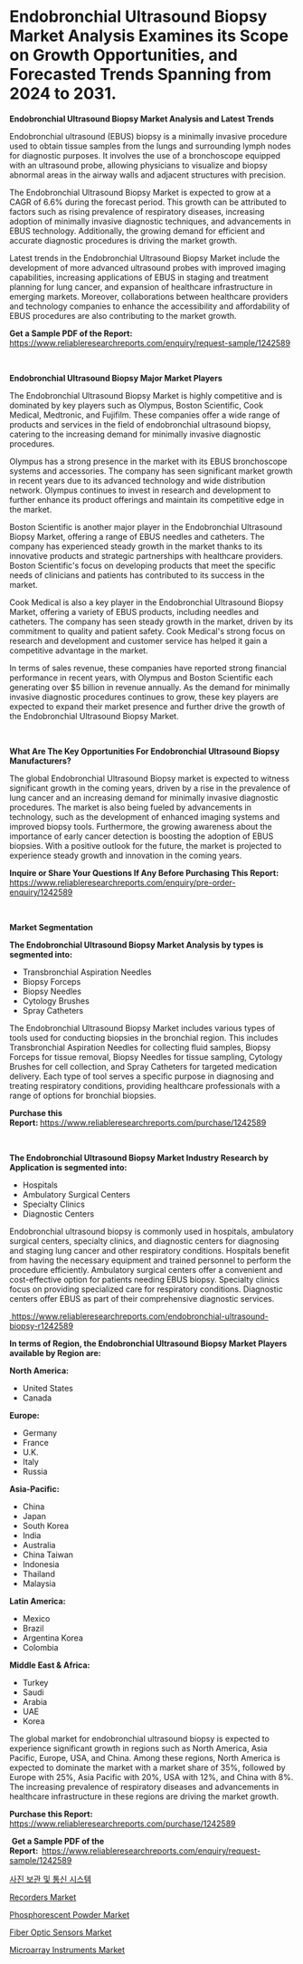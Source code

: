 <p><h1>Endobronchial Ultrasound Biopsy Market Analysis Examines its Scope on Growth Opportunities, and Forecasted Trends Spanning from 2024 to 2031.</h1></p><p><strong>Endobronchial Ultrasound Biopsy Market Analysis and Latest Trends</strong></p>
<p><p>Endobronchial ultrasound (EBUS) biopsy is a minimally invasive procedure used to obtain tissue samples from the lungs and surrounding lymph nodes for diagnostic purposes. It involves the use of a bronchoscope equipped with an ultrasound probe, allowing physicians to visualize and biopsy abnormal areas in the airway walls and adjacent structures with precision.</p><p>The Endobronchial Ultrasound Biopsy Market is expected to grow at a CAGR of 6.6% during the forecast period. This growth can be attributed to factors such as rising prevalence of respiratory diseases, increasing adoption of minimally invasive diagnostic techniques, and advancements in EBUS technology. Additionally, the growing demand for efficient and accurate diagnostic procedures is driving the market growth.</p><p>Latest trends in the Endobronchial Ultrasound Biopsy Market include the development of more advanced ultrasound probes with improved imaging capabilities, increasing applications of EBUS in staging and treatment planning for lung cancer, and expansion of healthcare infrastructure in emerging markets. Moreover, collaborations between healthcare providers and technology companies to enhance the accessibility and affordability of EBUS procedures are also contributing to the market growth.</p></p>
<p><strong>Get a Sample PDF of the Report:&nbsp;</strong> <a href="https://www.reliableresearchreports.com/enquiry/request-sample/1242589">https://www.reliableresearchreports.com/enquiry/request-sample/1242589</a></p>
<p>&nbsp;</p>
<p><strong>Endobronchial Ultrasound Biopsy Major Market Players</strong></p>
<p><p>The Endobronchial Ultrasound Biopsy Market is highly competitive and is dominated by key players such as Olympus, Boston Scientific, Cook Medical, Medtronic, and Fujifilm. These companies offer a wide range of products and services in the field of endobronchial ultrasound biopsy, catering to the increasing demand for minimally invasive diagnostic procedures.</p><p>Olympus has a strong presence in the market with its EBUS bronchoscope systems and accessories. The company has seen significant market growth in recent years due to its advanced technology and wide distribution network. Olympus continues to invest in research and development to further enhance its product offerings and maintain its competitive edge in the market.</p><p>Boston Scientific is another major player in the Endobronchial Ultrasound Biopsy Market, offering a range of EBUS needles and catheters. The company has experienced steady growth in the market thanks to its innovative products and strategic partnerships with healthcare providers. Boston Scientific's focus on developing products that meet the specific needs of clinicians and patients has contributed to its success in the market.</p><p>Cook Medical is also a key player in the Endobronchial Ultrasound Biopsy Market, offering a variety of EBUS products, including needles and catheters. The company has seen steady growth in the market, driven by its commitment to quality and patient safety. Cook Medical's strong focus on research and development and customer service has helped it gain a competitive advantage in the market.</p><p>In terms of sales revenue, these companies have reported strong financial performance in recent years, with Olympus and Boston Scientific each generating over $5 billion in revenue annually. As the demand for minimally invasive diagnostic procedures continues to grow, these key players are expected to expand their market presence and further drive the growth of the Endobronchial Ultrasound Biopsy Market.</p></p>
<p>&nbsp;</p>
<p><strong>What Are The Key Opportunities For Endobronchial Ultrasound Biopsy Manufacturers?</strong></p>
<p><p>The global Endobronchial Ultrasound Biopsy market is expected to witness significant growth in the coming years, driven by a rise in the prevalence of lung cancer and an increasing demand for minimally invasive diagnostic procedures. The market is also being fueled by advancements in technology, such as the development of enhanced imaging systems and improved biopsy tools. Furthermore, the growing awareness about the importance of early cancer detection is boosting the adoption of EBUS biopsies. With a positive outlook for the future, the market is projected to experience steady growth and innovation in the coming years.</p></p>
<p><strong>Inquire or Share Your Questions If Any Before Purchasing This Report:</strong> <a href="https://www.reliableresearchreports.com/enquiry/pre-order-enquiry/1242589">https://www.reliableresearchreports.com/enquiry/pre-order-enquiry/1242589</a></p>
<p>&nbsp;</p>
<p><strong>Market Segmentation</strong></p>
<p><strong>The Endobronchial Ultrasound Biopsy Market Analysis by types is segmented into:</strong></p>
<p><ul><li>Transbronchial Aspiration Needles</li><li>Biopsy Forceps</li><li>Biopsy Needles</li><li>Cytology Brushes</li><li>Spray Catheters</li></ul></p>
<p><p>The Endobronchial Ultrasound Biopsy Market includes various types of tools used for conducting biopsies in the bronchial region. This includes Transbronchial Aspiration Needles for collecting fluid samples, Biopsy Forceps for tissue removal, Biopsy Needles for tissue sampling, Cytology Brushes for cell collection, and Spray Catheters for targeted medication delivery. Each type of tool serves a specific purpose in diagnosing and treating respiratory conditions, providing healthcare professionals with a range of options for bronchial biopsies.</p></p>
<p><strong>Purchase this Report:&nbsp;</strong><a href="https://www.reliableresearchreports.com/purchase/1242589">https://www.reliableresearchreports.com/purchase/1242589</a></p>
<p>&nbsp;</p>
<p><strong>The Endobronchial Ultrasound Biopsy Market Industry Research by Application is segmented into:</strong></p>
<p><ul><li>Hospitals</li><li>Ambulatory Surgical Centers</li><li>Specialty Clinics</li><li>Diagnostic Centers</li></ul></p>
<p><p>Endobronchial ultrasound biopsy is commonly used in hospitals, ambulatory surgical centers, specialty clinics, and diagnostic centers for diagnosing and staging lung cancer and other respiratory conditions. Hospitals benefit from having the necessary equipment and trained personnel to perform the procedure efficiently. Ambulatory surgical centers offer a convenient and cost-effective option for patients needing EBUS biopsy. Specialty clinics focus on providing specialized care for respiratory conditions. Diagnostic centers offer EBUS as part of their comprehensive diagnostic services.</p></p>
<p><a href="https://www.reliableresearchreports.com/endobronchial-ultrasound-biopsy-r1242589">&nbsp;https://www.reliableresearchreports.com/endobronchial-ultrasound-biopsy-r1242589</a></p>
<p><strong>In terms of Region, the Endobronchial Ultrasound Biopsy Market Players available by Region are:</strong></p>
<p>
    <p> <strong> North America: </strong>
        <ul>
            <li>United States</li>
            <li>Canada</li>
        </ul>
        </p> 
    <p> <strong> Europe: </strong>
        <ul>
            <li>Germany</li>
            <li>France</li>
            <li>U.K.</li>
            <li>Italy</li>
            <li>Russia</li>
        </ul>
        </p> 
    <p> <strong> Asia-Pacific: </strong>
        <ul>
            <li>China</li>
            <li>Japan</li>
            <li>South Korea</li>
            <li>India</li>
            <li>Australia</li>
            <li>China Taiwan</li>
            <li>Indonesia</li>
            <li>Thailand</li>
            <li>Malaysia</li>
        </ul>
        </p> 
    <p> <strong> Latin America: </strong>
        <ul>
            <li>Mexico</li>
            <li>Brazil</li>
            <li>Argentina Korea</li>
            <li>Colombia</li>
        </ul>
        </p> 
    <p> <strong> Middle East & Africa: </strong>
        <ul>
            <li>Turkey</li>
            <li>Saudi</li>
            <li>Arabia</li>
            <li>UAE</li>
            <li>Korea</li>
        </ul>
    </p>
    </p>
<p><p>The global market for endobronchial ultrasound biopsy is expected to experience significant growth in regions such as North America, Asia Pacific, Europe, USA, and China. Among these regions, North America is expected to dominate the market with a market share of 35%, followed by Europe with 25%, Asia Pacific with 20%, USA with 12%, and China with 8%. The increasing prevalence of respiratory diseases and advancements in healthcare infrastructure in these regions are driving the market growth.</p></p>
<p><strong>Purchase this Report: </strong><a href="https://www.reliableresearchreports.com/purchase/1242589">https://www.reliableresearchreports.com/purchase/1242589</a></p>
<p>&nbsp;<strong>Get a Sample PDF of the Report:&nbsp;&nbsp;</strong><a href="https://www.reliableresearchreports.com/enquiry/request-sample/1242589">https://www.reliableresearchreports.com/enquiry/request-sample/1242589</a></p>
<p><strong></strong></p>
<p><p><a href="https://medium.com/@ejuynpri79/%EA%B8%80%EB%A1%9C%EB%B2%8C-%EC%9D%B4%EB%AF%B8%EC%A7%80-%EC%95%84%EC%B9%B4%EC%9D%B4%EB%B9%99-%EB%B0%8F-%ED%86%B5%EC%8B%A0-%EC%8B%9C%EC%8A%A4%ED%85%9C-%EC%8B%9C%EC%9E%A5-%EA%B7%9C%EB%AA%A8-%EB%B0%8F-%EC%8B%9C%EC%9E%A5-%EB%8F%99%ED%96%A5-%EB%B6%84%EC%84%9D-%EC%A7%80%EC%97%AD%EB%B3%84-%EC%A0%84%EB%A7%9D-2024%EB%85%84%EB%B6%80%ED%84%B0-2031%EB%85%84%EA%B9%8C%EC%A7%80-%EC%98%88%EC%83%81%EB%90%98%EB%8A%94-%EA%B2%BD%EC%9F%81-%EC%A0%84%EB%9E%B5-90c4b0cb683a">사진 보관 및 통신 시스템</a></p><p><a href="https://medium.com/@candicecromwelld63/global-recorders-market-share-and-growth-opportunities-and-market-size-growing-with-a-cagr-of-7-7-2f17a790a7d0">Recorders Market</a></p><p><a href="https://www.linkedin.com/pulse/global-phosphorescent-powder-market-size-expected-experience-0mz9e?trackingId=hlD4w3vMSmmzy0RV6gjj8Q%3D%3D">Phosphorescent Powder Market</a></p><p><a href="https://medium.com/@rasaunharrison331/insights-into-the-fiber-optic-sensors-industry-market-financial-status-market-size-and-revenue-0e1d9471761e">Fiber Optic Sensors Market</a></p><p><a href="https://github.com/carolinehamilton5656/Market-Research-Report-List-1/blob/main/microarray-instruments-market.md">Microarray Instruments Market</a></p></p>